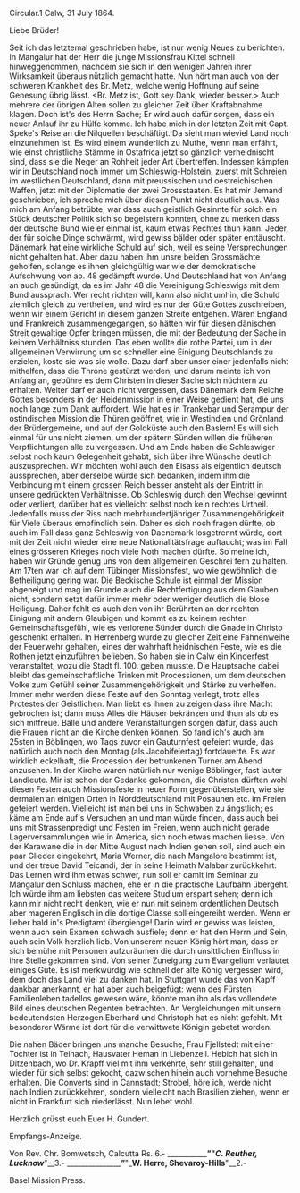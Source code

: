Circular.1 Calw, 31 July 1864.

Liebe Brüder!

Seit ich das letztemal geschrieben habe, ist nur wenig Neues zu berichten. In Mangalur hat der Herr die junge Missionsfrau Kittel schnell hinweggenommen, nachdem sie sich in den wenigen Jahren ihrer Wirksamkeit überaus nützlich gemacht hatte. Nun hört man auch von der schweren Krankheit des Br. Metz, welche wenig Hoffnung auf seine Genesung übrig lässt. <Br. Metz ist, Gott sey Dank, wieder besser.> Auch mehrere der übrigen Alten sollen zu gleicher Zeit über Kraftabnahme klagen. Doch ist's des Herrn Sache; Er wird auch dafür sorgen, dass ein neuer Anlauf ihr zu Hülfe komme. Ich habe mich in der letzten Zeit mit Capt. Speke's Reise an die Nilquellen beschäftigt. Da sieht man wieviel Land noch einzunehmen ist. Es wird einem wunderlich zu Muthe, wenn man erfährt, wie einst christliche Stämme in Ostafrica jetzt so gänzlich verheidnischt sind, dass sie die Neger an Rohheit jeder Art übertreffen. Indessen kämpfen wir in Deutschland noch immer um Schleswig-Holstein, zuerst mit Schreien im westlichen Deutschland, dann mit preussischen und oestreichischen Waffen, jetzt mit der Diplomatie der zwei Grossstaaten. Es hat mir Jemand geschrieben, ich spreche mich über diesen Punkt nicht deutlich aus. Was mich am Anfang betrübte, war dass auch geistlich Gesinnte für solch ein Stück deutscher Politik sich so begeistern konnten, ohne zu merken dass der deutsche Bund wie er einmal ist, kaum etwas Rechtes thun kann. Jeder, der für solche Dinge schwärmt, wird gewiss bälder oder später enttäuscht. Dänemark hat eine wirkliche Schuld auf sich, weil es seine Versprechungen nicht gehalten hat. Aber dazu haben ihm unsre beiden Grossmächte geholfen, solange es ihnen gleichgültig war wie der demokratische Aufschwung von ao. 48 gedämpft wurde. Und Deutschland hat von Anfang an auch gesündigt, da es im Jahr 48 die Vereinigung Schleswigs mit dem Bund aussprach. Wer recht richten will, kann also nicht umhin, die Schuld ziemlich gleich zu vertheilen, und wird es nur der Güte Gottes zuschreiben, wenn wir einem Gericht in diesem ganzen Streite entgehen. Wären England und Frankreich zusammengegangen, so hätten wir für diesen dänischen Streit gewaltige Opfer bringen müssen, die mit der Bedeutung der Sache in keinem Verhältniss stunden. Das eben wollte die rothe Partei, um in der allgemeinen Verwirrung um so schneller eine Einigung Deutschlands zu erzielen, koste sie was sie wolle. Dazu darf aber unser einer jedenfalls nicht mithelfen, dass die Throne gestürzt werden, und darum meinte ich von Anfang an, gebühre es dem Christen in dieser Sache sich nüchtern zu erhalten. Weiter darf er auch nicht vergessen, dass Dänemark dem Reiche Gottes besonders in der Heidenmission in einer Weise gedient hat, die uns noch lange zum Dank auffordert. Wie hat es in Trankebar und Serampur der ostindischen Mission die Thüren geöffnet, wie in Westindien und Grönland der Brüdergemeine, und auf der Goldküste auch den Baslern! Es will sich einmal für uns nicht ziemen, um der spätern Sünden willen die früheren Verpflichtungen alle zu vergessen. Und am Ende haben die Schleswiger selbst noch kaum Gelegenheit gehabt, sich über ihre Wünsche deutlich auszusprechen. Wir möchten wohl auch den Elsass als eigentlich deutsch aussprechen, aber derselbe würde sich bedanken, indem ihm die Verbindung mit einem grossen Reich besser ansteht als der Eintritt in unsere gedrückten Verhältnisse. Ob Schleswig durch den Wechsel gewinnt oder verliert, darüber hat es vielleicht selbst noch kein rechtes Urtheil. Jedenfalls muss der Riss nach mehrhundertjähriger Zusammengehörigkeit für Viele überaus empfindlich sein. Daher es sich noch fragen dürfte, ob auch im Fall dass ganz Schleswig von Daenemark losgetrennt würde, dort mit der Zeit nicht wieder eine neue Nationalitätsfrage auftaucht; was im Fall eines grösseren Krieges noch viele Noth machen dürfte. So meine ich, haben wir Gründe genug uns von dem allgemeinen Geschrei fern zu halten. 
Am 17ten war ich auf dem Tübinger Missionsfest, wo wie gewöhnlich die Betheiligung gering war. Die Beckische Schule ist einmal der Mission abgeneigt und mag im Grunde auch die Rechtfertigung aus dem Glauben nicht, sondern setzt dafür immer mehr oder weniger deutlich die blose Heiligung. Daher fehlt es auch den von ihr Berührten an der rechten Einigung mit andern Glaubigen und kommt es zu keinem rechten Gemeinschaftsgefühl, wie es verlorene Sünder durch die Gnade in Christo geschenkt erhalten. In Herrenberg wurde zu gleicher Zeit eine Fahnenweihe der Feuerwehr gehalten, eines der wahrhaft heidnischen Feste, wie es die Rothen jetzt einzuführen belieben. So haben sie in Calw ein Kinderfest veranstaltet, wozu die Stadt fl. 100. geben musste. Die Hauptsache dabei bleibt das gemeinschaftliche Trinken mit Processionen, um dem deutschen Volke zum Gefühl seiner Zusammengehörigkeit und Stärke zu verhelfen. Immer mehr werden diese Feste auf den Sonntag verlegt, trotz alles Protestes der Geistlichen. Man liebt es ihnen zu zeigen dass ihre Macht gebrochen ist; dann muss Alles die Häuser bekränzen und thun als ob es sich mitfreue. Bälle und andere Veranstaltungen sorgen dafür, dass auch die Frauen nicht an die Kirche denken können. So fand ich's auch am 25sten in Böblingen, wo Tags zuvor ein Gauturnfest gefeiert wurde, das natürlich auch noch den Montag (als Jacobifeiertag) fortdauerte. Es war wirklich eckelhaft, die Procession der betrunkenen Turner am Abend anzusehen. In der Kirche waren natürlich nur wenige Böblinger, fast lauter Landleute. Mir ist schon der Gedanke gekommen, die Christen dürften wohl diesen Festen auch Missionsfeste in neuer Form gegenüberstellen, wie sie dermalen an einigen Orten in Norddeutschland mit Posaunen etc. im Freien gefeiert werden. Vielleicht ist man bei uns in Schwaben zu ängstlich; es käme am Ende auf's Versuchen an und man würde finden, dass auch bei uns mit Strassenpredigt und Festen im Freien, wenn auch nicht gerade Lagerversammlungen wie in America, sich noch etwas machen liesse. Von der Karawane die in der Mitte August nach Indien gehen soll, sind auch ein paar Glieder eingekehrt, Maria Werner, die nach Mangalore bestimmt ist, und der treue David Teicandi, der in seine Heimath Malabar zurückkehrt. Das Lernen wird ihm etwas schwer, nun soll er damit im Seminar zu Mangalur den Schluss machen, ehe er in die practische Laufbahn übergeht. Ich würde ihm am liebsten das weitere Studium erspart sehen; denn ich kann mir nicht recht denken, wie er nun mit seinem ordentlichen Deutsch aber mageren Englisch in die dortige Classe soll eingereiht werden. Wenn er lieber bald in's Predigtamt übergienge! Darin wird er gewiss was leisten, wenn auch sein Examen schwach ausfiele; denn er hat den Herrn und Sein, auch sein Volk herzlich lieb. 
Von unserem neuen König hört man, dass er sich bemühe mit Personen aufzuräumen die durch unsittlichen Einfluss in ihre Stelle gekommen sind. Von seiner Zuneigung zum Evangelium verlautet einiges Gute. Es ist merkwürdig wie schnell der alte König vergessen wird, dem doch das Land viel zu danken hat. In Stuttgart wurde das von Kapff dankbar anerkannt, er hat aber auch beigefügt: wenn des Fürsten Familienleben tadellos gewesen wäre, könnte man ihn als das vollendete Bild eines deutschen Regenten betrachten. An Vergleichungen mit unsern bedeutendsten Herzogen Eberhard und Christoph hat es nicht gefehlt. Mit besonderer Wärme ist dort für die verwittwete Königin gebetet worden.

Die nahen Bäder bringen uns manche Besuche, Frau Fjellstedt mit einer Tochter ist in Teinach, Hausvater Heman in Liebenzell. Hebich hat sich in Ditzenbach, wo Dr. Krapff viel mit ihm verkehrte, sehr still gehalten, und wieder für sich selbst gekocht, dazwischen hinein auch vornehme Besuche erhalten. Die Converts sind in Cannstadt; Strobel, höre ich, werde nicht nach Indien zurückkehren, sondern vielleicht nach Brasilien ziehen, wenn er nicht in Frankfurt sich niederlässt. Nun lebet wohl.

 Herzlich grüsst euch
 Euer
 H. Gundert.



 Empfangs-Anzeige.

 Von Rev. Chr. Bomwetsch, Calcutta Rs. 6.-
__________________"___"___C. Reuther, Lucknow_______"__3.-
__________________"___"___W. Herre, Shevaroy-Hills__"__2.-

 Basel Mission Press.
